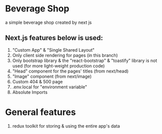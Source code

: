 # Beverage Shop

a simple beverage shop created by next js

## Next.js features below is used:

1. "Custom App" & "Single Shared Layout"
2. Only client side rendering for pages (in this branch)
3. Only bootstrap library & the "react-bootstrap" & "toastify" library is not used (for more light-weight production code)
4. "Head" component for the pages' titles (from next/head)
5. "Image" component (from next/image)
6. Custom 404 & 500 page
7. .env.local for "environment variable"
8. Absolute Imports

# General features

1. redux toolkit for storing & using the entire app's data
